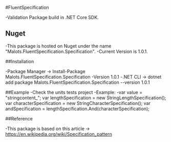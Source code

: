 #FluentSpecification

-Validation Package build in .NET Core  SDK.

## Nuget

-This package is hosted on Nuget under the name "Malots.FluentSpecification.Specification".
-Current Version is 1.0.1.

##Installation

-Package Manager -> Install-Package Malots.FluentSpecification.Specification -Version 1.0.1
-.NET CLI -> dotnet add package Malots.FluentSpecification.Specification --version 1.0.1

##Example
-Check the units tests project
-Example: 
 -var value = "stringcontent_";
            var lengthSpecification = new StringLengthSpecification<string>();
            var characterSpecification = new StringCharacterSpecification<string>();
            var andSpecification = lengthSpecification.And(characterSpecification);

##Reference

-This package is based on this article -> https://en.wikipedia.org/wiki/Specification_pattern


